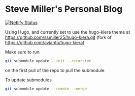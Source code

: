 # Steve Miller's Personal Blog

[![Netlify Status](https://api.netlify.com/api/v1/badges/4dee8665-200d-43f2-8d9e-c1749b1e82ad/deploy-status)](https://app.netlify.com/sites/r15cookieblog/deploys)

Using Hugo, and currently set to use the hugo-kiera theme at https://github.com/ssmiller25/hugo-kiera.git (fork of https://github.com/avianto/hugo-kiera)
 

Make sure to run
```sh
git submodule update --init --recursive
```
on the first pull of the repo to pull the submodule

To update submodules

```sh
git submodule update --remote --merge
```

